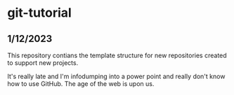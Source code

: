# git-tutorial

## 1/12/2023

This repository contians the template structure for new repositories created to support new projects.

It's really late and I'm infodumping into a power point and really don't know how to use GitHub. The age of the web is upon us.
